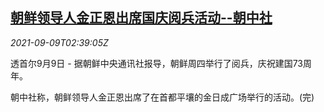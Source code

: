 <!--1631156462000-->
[朝鲜领导人金正恩出席国庆阅兵活动--朝中社](https://cn.reuters.com/article/north-korea-military-parade-kcna-0909-idCNKBS2G5068)
------

<div><i>2021-09-09T02:39:05Z</i></div><p>透首尔9月9日 - 据朝鲜中央通讯社报导，朝鲜周四举行了阅兵，庆祝建国73周年。</p><p>朝中社称，朝鲜领导人金正恩出席了在首都平壤的金日成广场举行的活动。(完)</p>
